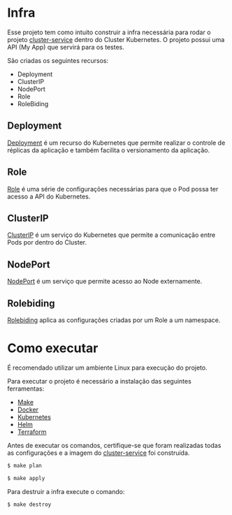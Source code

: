 # Infra

Esse projeto tem como intuito construir a infra necessária para rodar o projeto [cluster-service](https://github.com/Ayrton02/cluster-service) dentro do Cluster Kubernetes.
O projeto possui uma API (My App) que servirá para os testes.

São criadas os seguintes recursos:

* Deployment
* ClusterIP
* NodePort
* Role
* RoleBiding

## Deployment

[Deployment](https://kubernetes.io/docs/concepts/workloads/controllers/deployment/) é um recurso do Kubernetes que permite realizar o controle de réplicas da aplicação e também facilita o versionamento da aplicação.

## Role

[Role](https://kubernetes.io/docs/reference/access-authn-authz/rbac/) é uma série de configurações necessárias para que o Pod possa ter acesso a API do Kubernetes.

## ClusterIP

[ClusterIP](https://kubernetes.io/docs/concepts/services-networking/service/) é um serviço do Kubernetes que permite a comunicação entre Pods por dentro do Cluster.

## NodePort

[NodePort](https://kubernetes.io/docs/concepts/services-networking/service/#type-nodeport) é um serviço que permite acesso ao Node externamente.

## Rolebiding

[Rolebiding](https://kubernetes.io/docs/reference/access-authn-authz/rbac/) aplica as configurações criadas por um Role a um namespace.

# Como executar

É recomendado utilizar um ambiente Linux para execução do projeto.

Para executar o projeto é necessário a instalação das seguintes ferramentas: 

* [Make](https://www.gnu.org/software/make/)
* [Docker](https://www.docker.com/)
* [Kubernetes](https://kubernetes.io/)
* [Helm](https://helm.sh/)
* [Terraform](https://www.terraform.io/)

Antes de executar os comandos, certifique-se que foram realizadas todas as configurações e a imagem do [cluster-service](https://github.com/Ayrton02/cluster-service) foi construída.


```sh
$ make plan
```

```sh
$ make apply
```

Para destruir a infra execute o comando:

```sh
$ make destroy
```